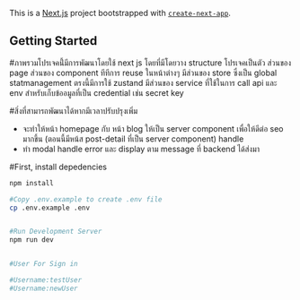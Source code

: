 This is a [Next.js](https://nextjs.org) project bootstrapped with [`create-next-app`](https://nextjs.org/docs/app/api-reference/cli/create-next-app).

## Getting Started

#ภาพรวมโปรเจคนี้่มีการพัฒนาโดยใช้ next js โดยที่มีโดยวาง structure โปรเจคเป็นตัว ส่วนของ page ส่วนของ component ทีทีการ reuse ในหน้าต่างๆ มีส่วนของ store ซึ่งเป็น global statmanagement ตรงนี้มีการใช้ zustand มีส่วนของ service ที่ใช้ในการ call api และ env สําหรับเก็บข้ออมูลที่เป็น credential เช่น secret key

#สิ่งที่สามารถพัฒนาได้หากมีเวลาปรับปรุงเพิ่ม
- จะทําให้หน้า homepage กับ หน้า blog ให้เป็น server component เพื่อให้ดีต่อ seo มากขึ้น (ตอนนี้มีหน้ส post-detail ที่เป็น server component) handle 
- ทํา modal handle error และ display ตาม message ที่ backend ได้ส่งมา 

#First, install depedencies
```bash
npm install

#Copy .env.example to create .env file
cp .env.example .env


#Run Development Server
npm run dev


#User For Sign in 

#Username:testUser
#Username:newUser
